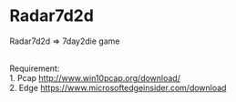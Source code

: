 # Radar7d2d
Radar7d2d => 7day2die game

<br />Requirement:
	<br />1. Pcap http://www.win10pcap.org/download/
	<br />2. Edge https://www.microsoftedgeinsider.com/download
